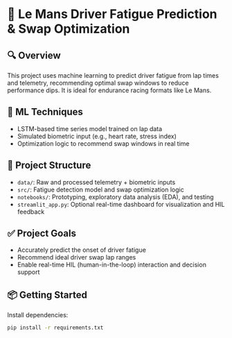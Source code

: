 # 🧠 Le Mans Driver Fatigue Prediction & Swap Optimization

## 🔍 Overview
This project uses machine learning to predict driver fatigue from lap times and telemetry, recommending optimal swap windows to reduce performance dips. It is ideal for endurance racing formats like Le Mans.

## 🚀 ML Techniques
- LSTM-based time series model trained on lap data
- Simulated biometric input (e.g., heart rate, stress index)
- Optimization logic to recommend swap windows in real time

## 📁 Project Structure
- `data/`: Raw and processed telemetry + biometric inputs
- `src/`: Fatigue detection model and swap optimization logic
- `notebooks/`: Prototyping, exploratory data analysis (EDA), and testing
- `streamlit_app.py`: Optional real-time dashboard for visualization and HIL feedback

## ✅ Project Goals
- Accurately predict the onset of driver fatigue
- Recommend ideal driver swap lap ranges
- Enable real-time HIL (human-in-the-loop) interaction and decision support

## 📦 Getting Started

Install dependencies:

```bash
pip install -r requirements.txt

